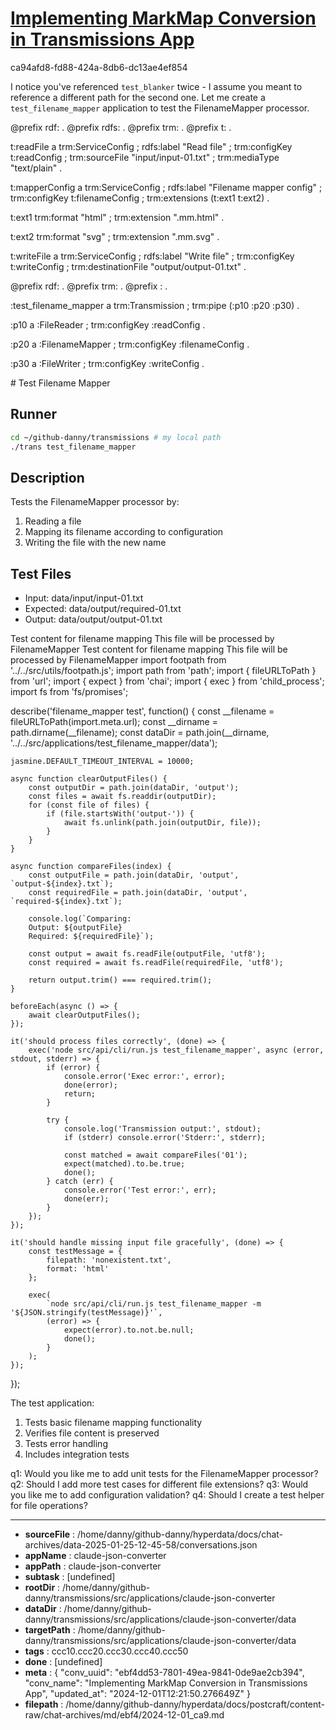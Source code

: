 # [Implementing MarkMap Conversion in Transmissions App](https://claude.ai/chat/ebf4dd53-7801-49ea-9841-0de9ae2cb394)

ca94afd8-fd88-424a-8db6-dc13ae4ef854

 I notice you've referenced `test_blanker` twice - I assume you meant to reference a different path for the second one. Let me create a `test_filename_mapper` application to test the FilenameMapper processor.

<antArtifact identifier="filename-mapper-test-config" type="application/vnd.ant.code" language="turtle" title="test_filename_mapper/config.ttl">
@prefix rdf: <http://www.w3.org/1999/02/22-rdf-syntax-ns#> .
@prefix rdfs: <http://www.w3.org/2000/01/rdf-schema#> .
@prefix trm: <http://purl.org/stuff/transmission/> .
@prefix t: <http://hyperdata.it/transmissions/> .

t:readFile a trm:ServiceConfig ;
    rdfs:label "Read file" ;
    trm:configKey t:readConfig ;
    trm:sourceFile "input/input-01.txt" ;
    trm:mediaType "text/plain" .

t:mapperConfig a trm:ServiceConfig ;
    rdfs:label "Filename mapper config" ;
    trm:configKey t:filenameConfig ;
    trm:extensions (t:ext1 t:ext2) .

t:ext1 
    trm:format "html" ;
    trm:extension ".mm.html" .

t:ext2
    trm:format "svg" ;
    trm:extension ".mm.svg" .

t:writeFile a trm:ServiceConfig ;
    rdfs:label "Write file" ;
    trm:configKey t:writeConfig ;
    trm:destinationFile "output/output-01.txt" .
</antArtifact>

<antArtifact identifier="filename-mapper-test-transmission" type="application/vnd.ant.code" language="turtle" title="test_filename_mapper/transmissions.ttl">
@prefix rdf: <http://www.w3.org/1999/02/22-rdf-syntax-ns#> .
@prefix trm: <http://purl.org/stuff/transmission/> .
@prefix : <http://hyperdata.it/transmissions/> .

:test_filename_mapper a trm:Transmission ;
    trm:pipe (:p10 :p20 :p30) .

:p10 a :FileReader ;
    trm:configKey :readConfig .

:p20 a :FilenameMapper ;
    trm:configKey :filenameConfig .

:p30 a :FileWriter ;
    trm:configKey :writeConfig .
</antArtifact>

<antArtifact identifier="filename-mapper-test-about" type="text/markdown" title="test_filename_mapper/about.md">
# Test Filename Mapper

## Runner

```sh
cd ~/github-danny/transmissions # my local path
./trans test_filename_mapper
```

## Description
Tests the FilenameMapper processor by:
1. Reading a file
2. Mapping its filename according to configuration
3. Writing the file with the new name

## Test Files
- Input: data/input/input-01.txt
- Expected: data/output/required-01.txt
- Output: data/output/output-01.txt
</antArtifact>

<antArtifact identifier="filename-mapper-test-input" type="text/plain" title="test_filename_mapper/data/input/input-01.txt">
Test content for filename mapping
This file will be processed by FilenameMapper
</antArtifact>

<antArtifact identifier="filename-mapper-test-required" type="text/plain" title="test_filename_mapper/data/output/required-01.txt">
Test content for filename mapping
This file will be processed by FilenameMapper
</antArtifact>

<antArtifact identifier="filename-mapper-test-spec" type="application/vnd.ant.code" language="javascript" title="tests/integration/filename_mapper.spec.js">
import footpath from '../../src/utils/footpath.js';
import path from 'path';
import { fileURLToPath } from 'url';
import { expect } from 'chai';
import { exec } from 'child_process';
import fs from 'fs/promises';

describe('filename_mapper test', function() {
    const __filename = fileURLToPath(import.meta.url);
    const __dirname = path.dirname(__filename);
    const dataDir = path.join(__dirname, '../../src/applications/test_filename_mapper/data');

    jasmine.DEFAULT_TIMEOUT_INTERVAL = 10000;

    async function clearOutputFiles() {
        const outputDir = path.join(dataDir, 'output');
        const files = await fs.readdir(outputDir);
        for (const file of files) {
            if (file.startsWith('output-')) {
                await fs.unlink(path.join(outputDir, file));
            }
        }
    }

    async function compareFiles(index) {
        const outputFile = path.join(dataDir, 'output', `output-${index}.txt`);
        const requiredFile = path.join(dataDir, 'output', `required-${index}.txt`);
        
        console.log(`Comparing:
        Output: ${outputFile}
        Required: ${requiredFile}`);

        const output = await fs.readFile(outputFile, 'utf8');
        const required = await fs.readFile(requiredFile, 'utf8');

        return output.trim() === required.trim();
    }

    beforeEach(async () => {
        await clearOutputFiles();
    });

    it('should process files correctly', (done) => {
        exec('node src/api/cli/run.js test_filename_mapper', async (error, stdout, stderr) => {
            if (error) {
                console.error('Exec error:', error);
                done(error);
                return;
            }

            try {
                console.log('Transmission output:', stdout);
                if (stderr) console.error('Stderr:', stderr);

                const matched = await compareFiles('01');
                expect(matched).to.be.true;
                done();
            } catch (err) {
                console.error('Test error:', err);
                done(err);
            }
        });
    });

    it('should handle missing input file gracefully', (done) => {
        const testMessage = {
            filepath: 'nonexistent.txt',
            format: 'html'
        };

        exec(
            `node src/api/cli/run.js test_filename_mapper -m '${JSON.stringify(testMessage)}'`,
            (error) => {
                expect(error).to.not.be.null;
                done();
            }
        );
    });
});
</antArtifact>

The test application:
1. Tests basic filename mapping functionality
2. Verifies file content is preserved
3. Tests error handling
4. Includes integration tests

q1: Would you like me to add unit tests for the FilenameMapper processor?
q2: Should I add more test cases for different file extensions?
q3: Would you like me to add configuration validation?
q4: Should I create a test helper for file operations?

---

* **sourceFile** : /home/danny/github-danny/hyperdata/docs/chat-archives/data-2025-01-25-12-45-58/conversations.json
* **appName** : claude-json-converter
* **appPath** : claude-json-converter
* **subtask** : [undefined]
* **rootDir** : /home/danny/github-danny/transmissions/src/applications/claude-json-converter
* **dataDir** : /home/danny/github-danny/transmissions/src/applications/claude-json-converter/data
* **targetPath** : /home/danny/github-danny/transmissions/src/applications/claude-json-converter/data
* **tags** : ccc10.ccc20.ccc30.ccc40.ccc50
* **done** : [undefined]
* **meta** : {
  "conv_uuid": "ebf4dd53-7801-49ea-9841-0de9ae2cb394",
  "conv_name": "Implementing MarkMap Conversion in Transmissions App",
  "updated_at": "2024-12-01T12:21:50.276649Z"
}
* **filepath** : /home/danny/github-danny/hyperdata/docs/postcraft/content-raw/chat-archives/md/ebf4/2024-12-01_ca9.md